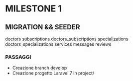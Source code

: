 # MILESTONE 1

## MIGRATION && SEEDER

doctors
subscriptions
doctors_subscriptions
specializations
doctors_specializations
services
messages
reviews

### PASSAGGI

- Creazione branch develop
- Creazione progetto Laravel 7 in project/
